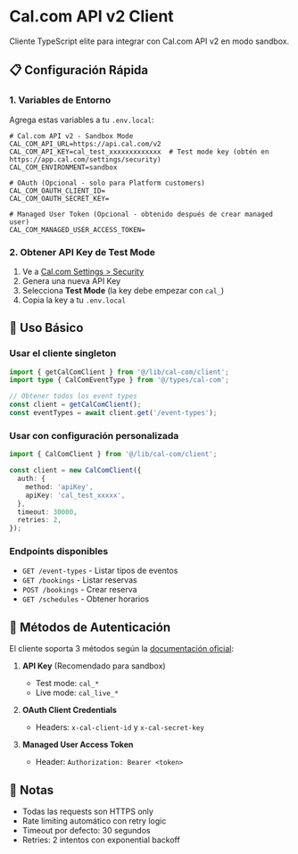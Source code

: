 # Cal.com API v2 Client

Cliente TypeScript elite para integrar con Cal.com API v2 en modo sandbox.

## 📋 Configuración Rápida

### 1. Variables de Entorno

Agrega estas variables a tu `.env.local`:

```env
# Cal.com API v2 - Sandbox Mode
CAL_COM_API_URL=https://api.cal.com/v2
CAL_COM_API_KEY=cal_test_xxxxxxxxxxxxx  # Test mode key (obtén en https://app.cal.com/settings/security)
CAL_COM_ENVIRONMENT=sandbox

# OAuth (Opcional - solo para Platform customers)
CAL_COM_OAUTH_CLIENT_ID=
CAL_COM_OAUTH_SECRET_KEY=

# Managed User Token (Opcional - obtenido después de crear managed user)
CAL_COM_MANAGED_USER_ACCESS_TOKEN=
```

### 2. Obtener API Key de Test Mode

1. Ve a [Cal.com Settings > Security](https://app.cal.com/settings/security)
2. Genera una nueva API Key
3. Selecciona **Test Mode** (la key debe empezar con `cal_`)
4. Copia la key a tu `.env.local`

## 🚀 Uso Básico

### Usar el cliente singleton

```typescript
import { getCalComClient } from '@/lib/cal-com/client';
import type { CalComEventType } from '@/types/cal-com';

// Obtener todos los event types
const client = getCalComClient();
const eventTypes = await client.get('/event-types');
```

### Usar con configuración personalizada

```typescript
import { CalComClient } from '@/lib/cal-com/client';

const client = new CalComClient({
  auth: {
    method: 'apiKey',
    apiKey: 'cal_test_xxxxx',
  },
  timeout: 30000,
  retries: 2,
});
```

### Endpoints disponibles

- `GET /event-types` - Listar tipos de eventos
- `GET /bookings` - Listar reservas
- `POST /bookings` - Crear reserva
- `GET /schedules` - Obtener horarios

## 🔐 Métodos de Autenticación

El cliente soporta 3 métodos según la [documentación oficial](https://cal.com/docs/api-reference/v2/introduction#authentication):

1. **API Key** (Recomendado para sandbox)
   - Test mode: `cal_*`
   - Live mode: `cal_live_*`

2. **OAuth Client Credentials**
   - Headers: `x-cal-client-id` y `x-cal-secret-key`

3. **Managed User Access Token**
   - Header: `Authorization: Bearer <token>`

## 📝 Notas

- Todas las requests son HTTPS only
- Rate limiting automático con retry logic
- Timeout por defecto: 30 segundos
- Retries: 2 intentos con exponential backoff
